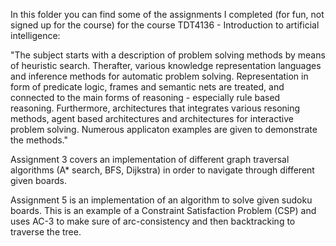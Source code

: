 In this folder you can find some of the assignments I completed (for fun, not signed up for the course) for the course TDT4136 - Introduction to artificial intelligence:

"The subject starts with a description of problem solving methods by means of heuristic search. Therafter, various knowledge representation languages and inference methods for automatic problem solving. Representation in form of predicate logic, frames and semantic nets are treated, and connected to the main forms of reasoning - especially rule based reasoning. Furthermore, architectures that integrates various resoning methods, agent based architectures and architectures for interactive problem solving. Numerous applicaton examples are given to demonstrate the methods."

Assignment 3 covers an implementation of different graph traversal algorithms (A* search, BFS, Dijkstra) in order to navigate through different given boards.

Assignment 5 is an implementation of an algorithm to solve given sudoku boards. This is an example of a Constraint Satisfaction Problem (CSP) and uses AC-3 to make sure of arc-consistency and then backtracking to traverse the tree.
